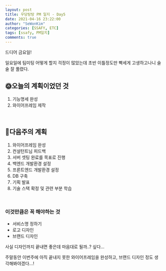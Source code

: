 ```yaml
---
layout: post
title: 우당탕탕 PM 일지 - Day5
date: 2021-04-16 23:22:00
author: "SeWonKim"
categories: [SSAFY, ETC]
tags: [ssafy, PM일지]
comments: true
---
```


드디어 금요일!

일요일에 팀미팅 어떻게 할지 걱정이 많았는데 초반 이틀정도만 빡세게 고생하고나니 술술 잘 풀렸다.

## 🌞오늘의 계획이었던 것

1. 기능명세 완성
2. 와이어프레임 제작


&nbsp;
&nbsp;


## 🌝다음주의 계획

1. 와이어프레임 완성
2. 컨설턴트님 피드백
3. 서버 셋팅 완료를 목표로 진행
4. 백엔드 개발환경 설정
5. 프론트엔드 개발환경 설정
6. DB 구축
7. 기획 발표
8. 기술 스택 확정 및 관련 부분 학습

&nbsp;

### 이것만큼은 꼭 해야하는 것

- 서비스명 정하기
- 로고 디자인
- 브랜드 디자인

사실 디자인까지 끝내면 좋은데 마음대로 될까..? 싶다...

주말동안 이번주에 아직 끝내지 못한 와이어프레임을 완성하고, 브랜드 디자인 정도 생각해봐야겠다...!

&nbsp;
&nbsp;
